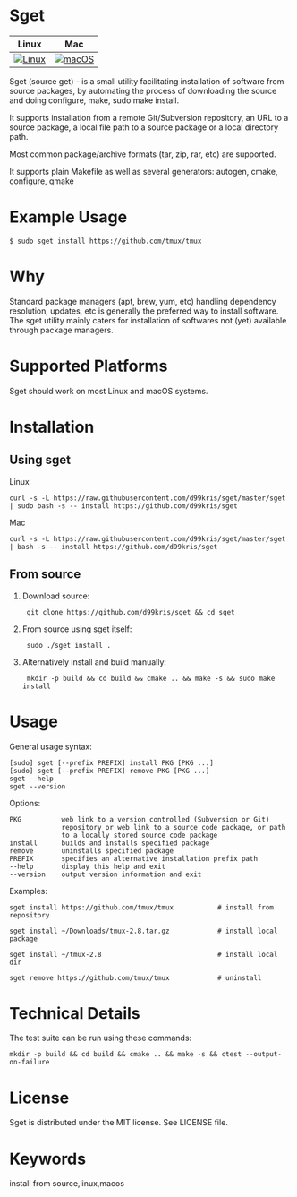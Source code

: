 Sget
====

| **Linux** | **Mac** |
|-----------|---------|
| [![Linux](https://github.com/d99kris/sget/workflows/Linux/badge.svg)](https://github.com/d99kris/sget/actions?query=workflow%3ALinux) | [![macOS](https://github.com/d99kris/sget/workflows/macOS/badge.svg)](https://github.com/d99kris/sget/actions?query=workflow%3AmacOS) |

Sget (source get) - is a small utility facilitating installation of software
from source packages, by automating the process of downloading the source and
doing configure, make, sudo make install.

It supports installation from a remote Git/Subversion repository, an URL to a
source package, a local file path to a source package or a local directory
path.

Most common package/archive formats (tar, zip, rar, etc) are supported.

It supports plain Makefile as well as several generators: autogen, cmake,
configure, qmake

Example Usage
=============

    $ sudo sget install https://github.com/tmux/tmux

Why
===
Standard package managers (apt, brew, yum, etc) handling dependency resolution,
updates, etc is generally the preferred way to install software. The sget
utility mainly caters for installation of softwares not (yet) available through
package managers. 

Supported Platforms
===================
Sget should work on most Linux and macOS systems.

Installation
============

Using sget
----------

Linux

    curl -s -L https://raw.githubusercontent.com/d99kris/sget/master/sget | sudo bash -s -- install https://github.com/d99kris/sget

Mac

    curl -s -L https://raw.githubusercontent.com/d99kris/sget/master/sget | bash -s -- install https://github.com/d99kris/sget

From source
-----------
1. Download source:

        git clone https://github.com/d99kris/sget && cd sget

2. From source using sget itself:

        sudo ./sget install . 

3. Alternatively install and build manually:

        mkdir -p build && cd build && cmake .. && make -s && sudo make install

Usage
=====

General usage syntax:

    [sudo] sget [--prefix PREFIX] install PKG [PKG ...]
    [sudo] sget [--prefix PREFIX] remove PKG [PKG ...]
    sget --help
    sget --version

Options:

    PKG          web link to a version controlled (Subversion or Git) 
                 repository or web link to a source code package, or path 
                 to a locally stored source code package
    install      builds and installs specified package
    remove       uninstalls specified package
    PREFIX       specifies an alternative installation prefix path
    --help       display this help and exit
    --version    output version information and exit

Examples:

    sget install https://github.com/tmux/tmux           # install from repository

    sget install ~/Downloads/tmux-2.8.tar.gz            # install local package

    sget install ~/tmux-2.8                             # install local dir

    sget remove https://github.com/tmux/tmux            # uninstall

Technical Details
=================
The test suite can be run using these commands:

    mkdir -p build && cd build && cmake .. && make -s && ctest --output-on-failure

License
=======
Sget is distributed under the MIT license. See LICENSE file.

Keywords
========
install from source,linux,macos

